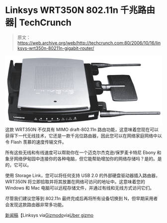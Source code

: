 # Linksys WRT350N 802.11n 千兆路由器| TechCrunch

> 原文：<https://web.archive.org/web/http://techcrunch.com:80/2006/10/16/linksys-wrt350n-80211n-gigabit-router/>

![](img/b4ba5436e4278a2cfb58c82d635168a7.png)这款 WRT350N 不仅具有 MIMO draft-802.11n 路由功能，这意味着您现在可以获得下一代无线技术，它还是一款千兆位路由器，因此您可以在网络家庭网络中以令 Flash 羡慕的速度传输文件。

所有这些无线和有线速度可以帮助你在一个迈克尔杰克逊/保罗麦卡特尼 Ebony 和象牙网络伊甸园中连接你的各种电脑，但它能帮助增加你的网络存储吗？是的。是的，它可以。

使用 Storage Link，您可以将任何支持 USB 2.0 的外部硬盘驱动器插入路由器，WRT350N 将立即拾取并将其放置在网络可访问的地址中。这意味着您的 Windows 和 Mac 电脑可以远程存储文件，并通过有线和无线方式访问它们。

尽管我们建议您等到 802.11n 最终完成后再将所有设备切换到 N，但早期采用者会发现这款路由器非常多功能。

[新闻稿](https://web.archive.org/web/20160203135832/http://www.linksys.com/servlet/Satellite?c=L_Promotion_C2&childpagename=US%2FLayout&cid=1154659473565&pagename=Linksys%2FCommon%2FVisitorWrapper)【Linksys via[Gizmodo](https://web.archive.org/web/20160203135832/http://www.gizmodo.com/gadgets/peripherals/linksys-wrt350n-gigabit-80211n-mimo-router-207555.php)via[Uber gizmo](https://web.archive.org/web/20160203135832/http://www.ubergizmo.com/15/archives/2006/10/linksys_wrt350n_gigabit_80211n_router.html)